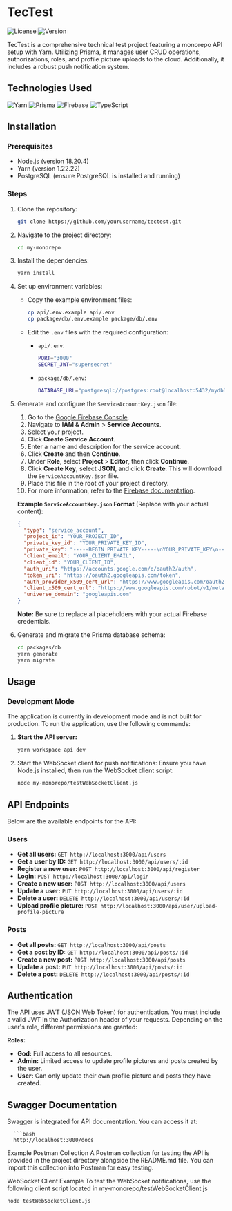 # TecTest

![License](https://img.shields.io/badge/license-MIT-blue.svg)
![Version](https://img.shields.io/badge/version-1.0.0-green.svg)

TecTest is a comprehensive technical test project featuring a monorepo API setup with Yarn. Utilizing Prisma, it manages user CRUD operations, authorizations, roles, and profile picture uploads to the cloud. Additionally, it includes a robust push notification system.

## Technologies Used
![Yarn](https://img.shields.io/badge/Yarn-v1.22.11-blue.svg)
![Prisma](https://img.shields.io/badge/Prisma-v3.12.0-blueviolet.svg)
![Firebase](https://img.shields.io/badge/Firebase-v9.6.0-orange.svg)
![TypeScript](https://img.shields.io/badge/TypeScript-v4.5.4-blue.svg)

## Installation

### Prerequisites
- Node.js (version 18.20.4)
- Yarn (version 1.22.22)
- PostgreSQL (ensure PostgreSQL is installed and running)

### Steps
1. Clone the repository:
    ```bash
    git clone https://github.com/yourusername/tectest.git
    ```

2. Navigate to the project directory:
    ```bash
    cd my-monorepo
    ```

3. Install the dependencies:
    ```bash
    yarn install
    ```

4. Set up environment variables:
    - Copy the example environment files:
      ```bash
      cp api/.env.example api/.env
      cp package/db/.env.example package/db/.env
      ```

    - Edit the `.env` files with the required configuration:
      - `api/.env`:
        ```bash
        PORT="3000"
        SECRET_JWT="supersecret"
        ```
      - `package/db/.env`:
        ```bash
        DATABASE_URL="postgresql://postgres:root@localhost:5432/mydb?schema=public"
        ```

5. Generate and configure the `ServiceAccountKey.json` file:
    1. Go to the [Google Firebase Console](https://console.firebase.google.com/).
    2. Navigate to **IAM & Admin** > **Service Accounts**.
    3. Select your project.
    4. Click **Create Service Account**.
    5. Enter a name and description for the service account.
    6. Click **Create** and then **Continue**.
    7. Under **Role**, select **Project** > **Editor**, then click **Continue**.
    8. Click **Create Key**, select **JSON**, and click **Create**. This will download the `ServiceAccountKey.json` file.
    9. Place this file in the root of your project directory.
    10. For more information, refer to the [Firebase documentation](https://firebase.google.com/docs/admin/setup).

    **Example `ServiceAccountKey.json` Format** (Replace with your actual content):
    ```json
    {
      "type": "service_account",
      "project_id": "YOUR_PROJECT_ID",
      "private_key_id": "YOUR_PRIVATE_KEY_ID",
      "private_key": "-----BEGIN PRIVATE KEY-----\nYOUR_PRIVATE_KEY\n-----END PRIVATE KEY-----\n",
      "client_email": "YOUR_CLIENT_EMAIL",
      "client_id": "YOUR_CLIENT_ID",
      "auth_uri": "https://accounts.google.com/o/oauth2/auth",
      "token_uri": "https://oauth2.googleapis.com/token",
      "auth_provider_x509_cert_url": "https://www.googleapis.com/oauth2/v1/certs",
      "client_x509_cert_url": "https://www.googleapis.com/robot/v1/metadata/x509/YOUR_CLIENT_EMAIL",
      "universe_domain": "googleapis.com"
    }
    ```

    **Note:** Be sure to replace all placeholders with your actual Firebase credentials.

6. Generate and migrate the Prisma database schema:
    ```bash
    cd packages/db
    yarn generate
    yarn migrate
    ```

## Usage

### Development Mode
The application is currently in development mode and is not built for production. To run the application, use the following commands:

1. **Start the API server:**
   ```bash
   yarn workspace api dev
   
2. Start the WebSocket client for push notifications:
   Ensure you have Node.js installed, then run the WebSocket client script:
   ```bash
   node my-monorepo/testWebSocketClient.js

## API Endpoints

Below are the available endpoints for the API:

### Users

- **Get all users:** `GET http://localhost:3000/api/users`
- **Get a user by ID:** `GET http://localhost:3000/api/users/:id`
- **Register a new user:** `POST http://localhost:3000/api/register`
- **Login:** `POST http://localhost:3000/api/login`
- **Create a new user:** `POST http://localhost:3000/api/users`
- **Update a user:** `PUT http://localhost:3000/api/users/:id`
- **Delete a user:** `DELETE http://localhost:3000/api/users/:id`
- **Upload profile picture:** `POST http://localhost:3000/api/user/upload-profile-picture`

### Posts

- **Get all posts:** `GET http://localhost:3000/api/posts`
- **Get a post by ID:** `GET http://localhost:3000/api/posts/:id`
- **Create a new post:** `POST http://localhost:3000/api/posts`
- **Update a post:** `PUT http://localhost:3000/api/posts/:id`
- **Delete a post:** `DELETE http://localhost:3000/api/posts/:id`

## Authentication

The API uses JWT (JSON Web Token) for authentication. You must include a valid JWT in the Authorization header of your requests. Depending on the user's role, different permissions are granted:

**Roles:**

- **God:** Full access to all resources.
- **Admin:** Limited access to update profile pictures and posts created by the user.
- **User:** Can only update their own profile picture and posts they have created.

## Swagger Documentation

Swagger is integrated for API documentation. You can access it at:

      ```bash
      http://localhost:3000/docs

Example Postman Collection
A Postman collection for testing the API is provided in the project directory alongside the README.md file. You can import this collection into Postman for easy testing.

WebSocket Client Example
To test the WebSocket notifications, use the following client script located in my-monorepo/testWebSocketClient.js
   ```bash
   node testWebSocketClient.js


